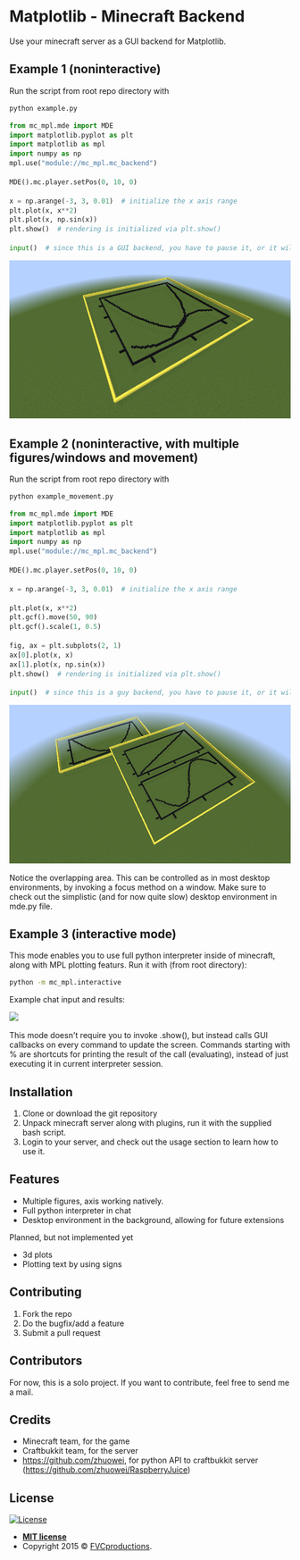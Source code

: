 # Matplotlib - Minecraft Backend

Use your minecraft server as a GUI backend for Matplotlib. 

## Example 1 (noninteractive)

Run the script from root repo directory with
```bash
python example.py
```

```python
from mc_mpl.mde import MDE
import matplotlib.pyplot as plt
import matplotlib as mpl
import numpy as np
mpl.use("module://mc_mpl.mc_backend")

MDE().mc.player.setPos(0, 10, 0)

x = np.arange(-3, 3, 0.01)  # initialize the x axis range
plt.plot(x, x**2)
plt.plot(x, np.sin(x))
plt.show()  # rendering is initialized via plt.show()

input()  # since this is a GUI backend, you have to pause it, or it will auto-close
```

![](images/example.png)

## Example 2 (noninteractive, with multiple figures/windows and movement)

Run the script from root repo directory with
```bash
python example_movement.py
```

```python
from mc_mpl.mde import MDE
import matplotlib.pyplot as plt
import matplotlib as mpl
import numpy as np
mpl.use("module://mc_mpl.mc_backend")

MDE().mc.player.setPos(0, 10, 0)

x = np.arange(-3, 3, 0.01)  # initialize the x axis range

plt.plot(x, x**2)
plt.gcf().move(50, 90)
plt.gcf().scale(1, 0.5)

fig, ax = plt.subplots(2, 1)
ax[0].plot(x, x)
ax[1].plot(x, np.sin(x))
plt.show()  # rendering is initialized via plt.show()

input()  # since this is a guy backend, you have to pause it, or it will auto-close
```
![](images/movement.png)

Notice the overlapping area. This can be controlled as in most desktop environments, by invoking a focus method on a window.
Make sure to check out the simplistic (and for now quite slow) desktop environment in mde.py file.

## Example 3 (interactive mode)

This mode enables you to use full python interpreter inside of minecraft, along with MPL plotting featurs.
Run it with (from root directory):

```bash
python -m mc_mpl.interactive
```
Example chat input and results:

![](images/interactive.png)

This mode doesn't require you to invoke .show(), but instead calls GUI callbacks on every command to update the screen.
Commands starting with % are shortcuts for printing the result of the call (evaluating), instead of just executing it in current interpreter session.

## Installation

1. Clone or download the git repository
2. Unpack minecraft server along with plugins, run it with the supplied bash script.
3. Login to your server, and check out the usage section to learn how to use it.


## Features

- Multiple figures, axis working natively.
- Full python interpreter in chat
- Desktop environment in the background, allowing for future extensions

Planned, but not implemented yet

- 3d plots
- Plotting text by using signs

## Contributing

1. Fork the repo
2. Do the bugfix/add a feature
3. Submit a pull request


## Contributors

For now, this is a solo project. If you want to contribute, feel free to send me a mail.

## Credits

- Minecraft team, for the game
- Craftbukkit team, for the server
- https://github.com/zhuowei, for python API to craftbukkit server (https://github.com/zhuowei/RaspberryJuice)


## License

[![License](http://img.shields.io/:license-mit-blue.svg?style=flat-square)](http://badges.mit-license.org)

- **[MIT license](http://opensource.org/licenses/mit-license.php)**
- Copyright 2015 © <a href="http://fvcproductions.com" target="_blank">FVCproductions</a>.
